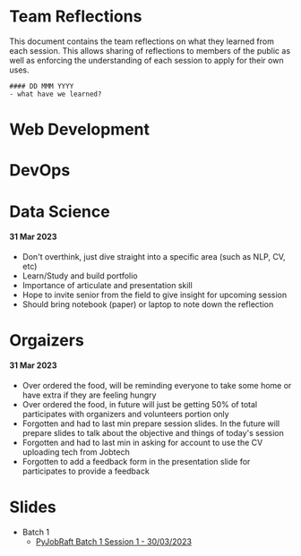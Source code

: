 # Team Reflections
This document contains the team reflections on what they learned from each session. This allows sharing of reflections to members of the public as well as enforcing the understanding of each session to apply for their own uses. 

````
#### DD MMM YYYY
- what have we learned? 
````

# Web Development

# DevOps

# Data Science
#### 31 Mar 2023
- Don't overthink, just dive straight into a specific area (such as NLP, CV, etc)
- Learn/Study and build portfolio 
- Importance of articulate and presentation skill
- Hope to invite senior from the field to give insight for upcoming session
- Should bring notebook (paper) or laptop to note down the reflection

# Orgaizers
#### 31 Mar 2023
- Over ordered the food, will be reminding everyone to take some home or have extra if they are feeling hungry
- Over ordered the food, in future will just be getting 50% of total participates with organizers and volunteers portion only
- Forgotten and had to last min prepare session slides. In the future will prepare slides to talk about the objective and things of today's session
- Forgotten and had to last min in asking for account to use the CV uploading tech from Jobtech
- Forgotten to add a feedback form in the presentation slide for participates to provide a feedback

# Slides
- Batch 1
  - [PyJobRaft Batch 1 Session 1 - 30/03/2023](https://docs.google.com/presentation/d/1yuvvgU8_FA-8kfDjvuvUeLR-0P3ZxOCwLDXoN2iApK0/edit?usp=sharing)
